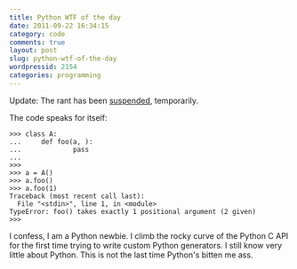 ```yaml
---
title: Python WTF of the day
date: 2011-09-22 16:34:15
category: code
comments: true
layout: post
slug: python-wtf-of-the-day
wordpressid: 2154
categories: programming
---
```


Update: The rant has been [suspended](https://twitter.com/#!/mateuszloskot/status/117001180999196672), temporarily.


The code speaks for itself:

    
```
>>> class A:
...     def foo(a, ):
...             pass
...
>>>
>>> a = A()
>>> a.foo()
>>> a.foo(1)
Traceback (most recent call last):
  File "<stdin>", line 1, in <module>
TypeError: foo() takes exactly 1 positional argument (2 given)
>>>
```


I confess, I am a Python newbie. I climb the rocky curve of the Python C API for the first time trying to write custom Python generators. I still know very little about Python. This is not the last time Python's bitten me ass.
